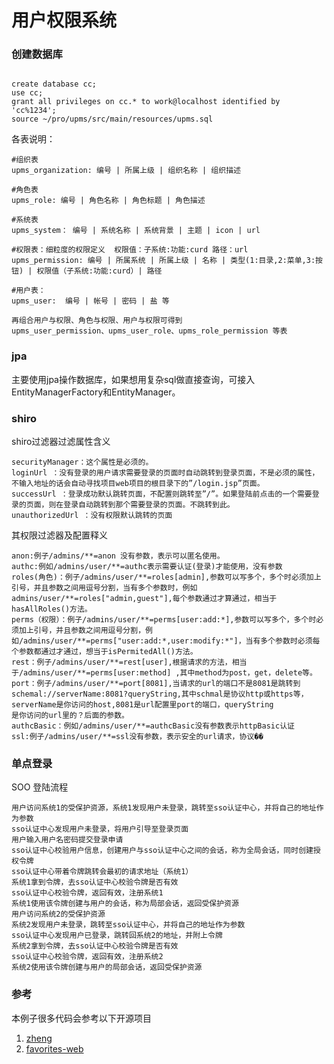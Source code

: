 # 用户权限系统



### 创建数据库

```create database

create database cc;
use cc;
grant all privileges on cc.* to work@localhost identified by 'cc%1234';
source ~/pro/upms/src/main/resources/upms.sql

```

各表说明：

```
#组织表
upms_organization: 编号 | 所属上级 | 组织名称 | 组织描述

#角色表
upms_role: 编号 | 角色名称 | 角色标题 | 角色描述

#系统表
upms_system： 编号 | 系统名称 | 系统背景 | 主题 | icon | url

#权限表：细粒度的权限定义  权限值：子系统:功能:curd 路径：url
upms_permission: 编号 | 所属系统 | 所属上级 | 名称 | 类型(1:目录,2:菜单,3:按钮) | 权限值（子系统:功能:curd）| 路径

#用户表：
upms_user:  编号 | 帐号 | 密码 | 盐 等

再组合用户与权限、角色与权限、用户与权限可得到
upms_user_permission、upms_user_role、upms_role_permission 等表

```

### jpa

主要使用jpa操作数据库，如果想用复杂sql做直接查询，可接入EntityManagerFactory和EntityManager。

### shiro

shiro过滤器过滤属性含义

```
securityManager：这个属性是必须的。
loginUrl ：没有登录的用户请求需要登录的页面时自动跳转到登录页面，不是必须的属性，不输入地址的话会自动寻找项目web项目的根目录下的”/login.jsp”页面。
successUrl ：登录成功默认跳转页面，不配置则跳转至”/”。如果登陆前点击的一个需要登录的页面，则在登录自动跳转到那个需要登录的页面。不跳转到此。
unauthorizedUrl ：没有权限默认跳转的页面
```
 

其权限过滤器及配置释义

```
anon:例子/admins/**=anon 没有参数，表示可以匿名使用。
authc:例如/admins/user/**=authc表示需要认证(登录)才能使用，没有参数
roles(角色)：例子/admins/user/**=roles[admin],参数可以写多个，多个时必须加上引号，并且参数之间用逗号分割，当有多个参数时，例如admins/user/**=roles["admin,guest"],每个参数通过才算通过，相当于hasAllRoles()方法。
perms（权限）：例子/admins/user/**=perms[user:add:*],参数可以写多个，多个时必须加上引号，并且参数之间用逗号分割，例如/admins/user/**=perms["user:add:*,user:modify:*"]，当有多个参数时必须每个参数都通过才通过，想当于isPermitedAll()方法。
rest：例子/admins/user/**=rest[user],根据请求的方法，相当于/admins/user/**=perms[user:method] ,其中method为post，get，delete等。
port：例子/admins/user/**=port[8081],当请求的url的端口不是8081是跳转到schemal://serverName:8081?queryString,其中schmal是协议http或https等，serverName是你访问的host,8081是url配置里port的端口，queryString
是你访问的url里的？后面的参数。
authcBasic：例如/admins/user/**=authcBasic没有参数表示httpBasic认证
ssl:例子/admins/user/**=ssl没有参数，表示安全的url请求，协议��
```

### 单点登录

SOO 登陆流程

```
用户访问系统1的受保护资源，系统1发现用户未登录，跳转至sso认证中心，并将自己的地址作为参数
sso认证中心发现用户未登录，将用户引导至登录页面
用户输入用户名密码提交登录申请
sso认证中心校验用户信息，创建用户与sso认证中心之间的会话，称为全局会话，同时创建授权令牌
sso认证中心带着令牌跳转会最初的请求地址（系统1）
系统1拿到令牌，去sso认证中心校验令牌是否有效
sso认证中心校验令牌，返回有效，注册系统1
系统1使用该令牌创建与用户的会话，称为局部会话，返回受保护资源
用户访问系统2的受保护资源
系统2发现用户未登录，跳转至sso认证中心，并将自己的地址作为参数
sso认证中心发现用户已登录，跳转回系统2的地址，并附上令牌
系统2拿到令牌，去sso认证中心校验令牌是否有效
sso认证中心校验令牌，返回有效，注册系统2
系统2使用该令牌创建与用户的局部会话，返回受保护资源
```

### 参考

本例子很多代码会参考以下开源项目

1. [zheng](https://github.com/shuzheng/zheng)
2. [favorites-web](https://github.com/cloudfavorites/favorites-web)


